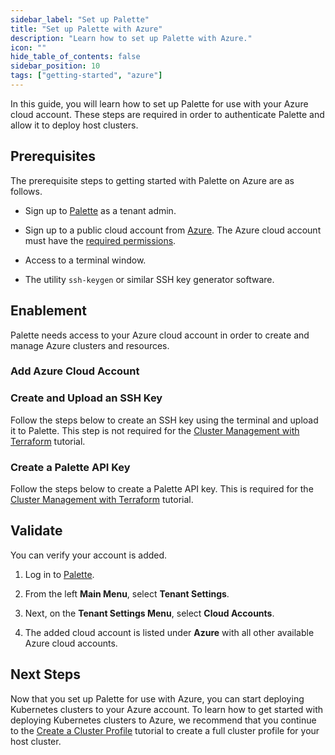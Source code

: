 ```yaml
---
sidebar_label: "Set up Palette"
title: "Set up Palette with Azure"
description: "Learn how to set up Palette with Azure."
icon: ""
hide_table_of_contents: false
sidebar_position: 10
tags: ["getting-started", "azure"]
---
```


In this guide, you will learn how to set up Palette for use with your Azure cloud account. These steps are required in
order to authenticate Palette and allow it to deploy host clusters.

## Prerequisites

The prerequisite steps to getting started with Palette on Azure are as follows.

- Sign up to [Palette](https://www.spectrocloud.com/get-started) as a tenant admin.

- Sign up to a public cloud account from
  [Azure](https://learn.microsoft.com/en-us/training/modules/create-an-azure-account). The Azure cloud account must have
  the [required permissions](../../clusters/public-cloud/azure/required-permissions.md).

- Access to a terminal window.

- The utility `ssh-keygen` or similar SSH key generator software.

## Enablement

Palette needs access to your Azure cloud account in order to create and manage Azure clusters and resources.

### Add Azure Cloud Account

<PartialsComponent category="palette-setup" name="azure-cloud-account" />

### Create and Upload an SSH Key

Follow the steps below to create an SSH key using the terminal and upload it to Palette. This step is not required for
the [Cluster Management with Terraform](./deploy-manage-k8s-cluster-tf.md) tutorial.

<PartialsComponent category="palette-setup" name="generate-ssh-key" />

### Create a Palette API Key

Follow the steps below to create a Palette API key. This is required for the
[Cluster Management with Terraform](./deploy-manage-k8s-cluster-tf.md) tutorial.

<PartialsComponent category="palette-setup" name="create-tenant-api-key" />

## Validate

You can verify your account is added.

1. Log in to [Palette](https://console.spectrocloud.com).

2. From the left **Main Menu**, select **Tenant Settings**.

3. Next, on the **Tenant Settings Menu**, select **Cloud Accounts**.

4. The added cloud account is listed under **Azure** with all other available Azure cloud accounts.

## Next Steps

Now that you set up Palette for use with Azure, you can start deploying Kubernetes clusters to your Azure account. To
learn how to get started with deploying Kubernetes clusters to Azure, we recommend that you continue to the
[Create a Cluster Profile](./create-cluster-profile.md) tutorial to create a full cluster profile for your host cluster.
